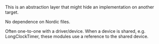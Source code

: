 This is an abstraction layer that might hide an implementation on another target.

No dependence on Nordic files.

Often one-to-one with a driver/device.
When a device is shared, e.g. LongClockTimer, these modules use a reference to the shared device.